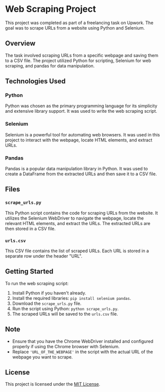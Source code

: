 # Web Scraping Project

This project was completed as part of a freelancing task on Upwork. The goal was to scrape URLs from a website using Python and Selenium.

## Overview

The task involved scraping URLs from a specific webpage and saving them to a CSV file. The project utilized Python for scripting, Selenium for web scraping, and pandas for data manipulation.

## Technologies Used

### Python

Python was chosen as the primary programming language for its simplicity and extensive library support. It was used to write the web scraping script.

### Selenium

Selenium is a powerful tool for automating web browsers. It was used in this project to interact with the webpage, locate HTML elements, and extract URLs.

### Pandas

Pandas is a popular data manipulation library in Python. It was used to create a DataFrame from the extracted URLs and then save it to a CSV file.

## Files

### `scrape_urls.py`

This Python script contains the code for scraping URLs from the website. It utilizes the Selenium WebDriver to navigate the webpage, locate the relevant HTML elements, and extract the URLs. The extracted URLs are then stored in a CSV file.

### `urls.csv`

This CSV file contains the list of scraped URLs. Each URL is stored in a separate row under the header "URL".

## Getting Started

To run the web scraping script:

1. Install Python if you haven't already.
2. Install the required libraries: `pip install selenium pandas`.
3. Download the `scrape_urls.py` file.
4. Run the script using Python: `python scrape_urls.py`.
5. The scraped URLs will be saved to the `urls.csv` file.

## Note

- Ensure that you have the Chrome WebDriver installed and configured properly if using the Chrome browser with Selenium.
- Replace `'URL_OF_THE_WEBPAGE'` in the script with the actual URL of the webpage you want to scrape.

## License

This project is licensed under the [MIT License](LICENSE).
